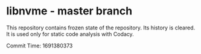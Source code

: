 # libnvme - master branch

This repository contains frozen state of the repository.
Its history is cleared. It is used only for static code
analysis with Codacy.

Commit Time: 1691380373